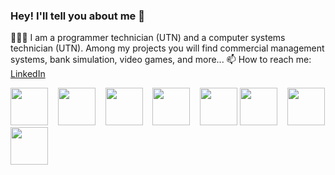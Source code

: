 ### Hey! I'll tell you about me 👋
👩🏻‍💻 I am a programmer technician (UTN) and a computer systems technician (UTN). Among my projects you will find commercial management systems, bank simulation, video games, and more...
📫 How to reach me: <a href="https://www.linkedin.com/in/juan-cruz-rey/">LinkedIn</a>
<br>

<div align="">

<img src="https://upload.wikimedia.org/wikipedia/commons/thumb/b/bd/Logo_C_sharp.svg/1200px-Logo_C_sharp.svg.png" height="60px">
&nbsp;&nbsp;
<img src="https://upload.wikimedia.org/wikipedia/commons/thumb/7/7d/Microsoft_.NET_logo.svg/1024px-Microsoft_.NET_logo.svg.png" height="60px">
&nbsp;&nbsp;
<img src="https://miro.medium.com/v2/resize:fit:800/0*dNBoO2TwIBIIFI9w.png" height="60px">
&nbsp;&nbsp;
<img src="https://robertonovelo.com/rnawp/wp-content/uploads/2016/02/asp_net.png" height="60px">
&nbsp;&nbsp;
<img src="https://encrypted-tbn0.gstatic.com/images?q=tbn:ANd9GcR3ULX579OgNbp0pkMIcB_GeMfRSbf9aMo3w5Ye19B20YLJTtK8MJuuIwTYPg9K6R5cmEw&usqp=CAU" height="60px">

<img src="https://logowik.com/content/uploads/images/mysql.jpg" height="60px">
&nbsp;&nbsp;
<img src="https://i.pinimg.com/originals/3e/55/df/3e55dfb0980956b42cac768b740cdad6.png" height="60px">

<img src="https://i.redd.it/tu3gt6ysfxq71.png" height="60px">

</div>

<br>

<div align="center">
